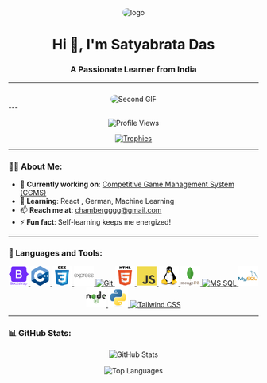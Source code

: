<div align="center">
  <img src="https://i.pinimg.com/originals/28/dc/10/28dc10d4c18623b9d1f185a4561eae23.gif" alt="logo" style="width: 800px; height: 200px; object-fit: cover; border-radius: 10px;" />
</div>

<h1 align="center">Hi 👋, I'm Satyabrata Das</h1>
<h3 align="center">A Passionate Learner from India</h3>

---

<div align="center">
  <img src="https://i.pinimg.com/originals/28/dc/10/28dc10d4c18623b9d1f185a4561eae23.gif" alt="Second GIF" width="800" style="margin-top: 10px; border-radius: 10px;"/>
</div>
---

<p align="center">
  <img src="https://komarev.com/ghpvc/?username=jones34cc&label=Profile%20views&color=0e75b6&style=flat" alt="Profile Views" />
</p>

<p align="center">
  <a href="https://github.com/ryo-ma/github-profile-trophy">
    <img src="https://github-profile-trophy.vercel.app/?username=jones34cc&theme=onestar&row=1&column=7" alt="Trophies" />
  </a>
</p>

---

### 👨‍💻 About Me:
- 🔭 **Currently working on**: [Competitive Game Management System (CGMS)](https://github.com/jones34cc/CGMS-Compititive-Game-Management-System-)  
- 🌱 **Learning**: React  , German, Machine Learning  
- 📫 **Reach me at**: chambergggg@gmail.com  
- ⚡ **Fun fact**: Self-learning keeps me energized!  

---

### 🚀 Languages and Tools:
<p align="center">
  <a href="https://getbootstrap.com" target="_blank">
    <img src="https://raw.githubusercontent.com/devicons/devicon/master/icons/bootstrap/bootstrap-plain-wordmark.svg" alt="Bootstrap" width="40" height="40"/>
  </a>
  <a href="https://www.w3schools.com/cpp/" target="_blank">
    <img src="https://raw.githubusercontent.com/devicons/devicon/master/icons/cplusplus/cplusplus-original.svg" alt="C++" width="40" height="40"/>
  </a>
  <a href="https://www.w3schools.com/css/" target="_blank">
    <img src="https://raw.githubusercontent.com/devicons/devicon/master/icons/css3/css3-original-wordmark.svg" alt="CSS3" width="40" height="40"/>
  </a>
  <a href="https://expressjs.com" target="_blank">
    <img src="https://raw.githubusercontent.com/devicons/devicon/master/icons/express/express-original-wordmark.svg" alt="Express" width="40" height="40"/>
  </a>
  <a href="https://git-scm.com/" target="_blank">
    <img src="https://www.vectorlogo.zone/logos/git-scm/git-scm-icon.svg" alt="Git" width="40" height="40"/>
  </a>
  <a href="https://www.w3.org/html/" target="_blank">
    <img src="https://raw.githubusercontent.com/devicons/devicon/master/icons/html5/html5-original-wordmark.svg" alt="HTML5" width="40" height="40"/>
  </a>
  <a href="https://developer.mozilla.org/en-US/docs/Web/JavaScript" target="_blank">
    <img src="https://raw.githubusercontent.com/devicons/devicon/master/icons/javascript/javascript-original.svg" alt="JavaScript" width="40" height="40"/>
  </a>
  <a href="https://www.linux.org/" target="_blank">
    <img src="https://raw.githubusercontent.com/devicons/devicon/master/icons/linux/linux-original.svg" alt="Linux" width="40" height="40"/>
  </a>
  <a href="https://www.mongodb.com/" target="_blank">
    <img src="https://raw.githubusercontent.com/devicons/devicon/master/icons/mongodb/mongodb-original-wordmark.svg" alt="MongoDB" width="40" height="40"/>
  </a>
  <a href="https://www.microsoft.com/en-us/sql-server" target="_blank">
    <img src="https://www.svgrepo.com/show/303229/microsoft-sql-server-logo.svg" alt="MS SQL" width="40" height="40"/>
  </a>
  <a href="https://www.mysql.com/" target="_blank">
    <img src="https://raw.githubusercontent.com/devicons/devicon/master/icons/mysql/mysql-original-wordmark.svg" alt="MySQL" width="40" height="40"/>
  </a>
  <a href="https://nodejs.org" target="_blank">
    <img src="https://raw.githubusercontent.com/devicons/devicon/master/icons/nodejs/nodejs-original-wordmark.svg" alt="Node.js" width="40" height="40"/>
  </a>
  <a href="https://www.python.org" target="_blank">
    <img src="https://raw.githubusercontent.com/devicons/devicon/master/icons/python/python-original.svg" alt="Python" width="40" height="40"/>
  </a>
  <a href="https://tailwindcss.com/" target="_blank">
    <img src="https://www.vectorlogo.zone/logos/tailwindcss/tailwindcss-icon.svg" alt="Tailwind CSS" width="40" height="40"/>
  </a>
</p>

---

### 📊 GitHub Stats:
<p align="center">
  <img align="center" src="https://github-readme-stats.vercel.app/api?username=jones34cc&show_icons=true&locale=en" alt="GitHub Stats" />
</p>

<p align="center">
  <img align="center" src="https://github-readme-stats.vercel.app/api/top-langs?username=jones34cc&show_icons=true&locale=en&layout=compact" alt="Top Languages" />
</p>
